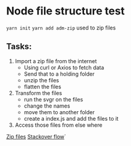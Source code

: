 # Node file structure test

`yarn init` 
`yarn add adm-zip` used to zip files

## Tasks: 
1. Import a zip file from the internet
    - Using curl or Axios to fetch data
    - Send that to a holding folder
    - unzip the files
    - flatten the files
2. Transform the files
    - run the svgr on the files
    - change the names
    - move them to another folder
    - create a index.js and add the files to it
3. Access those files from else where

[Zip files](https://www.digitalocean.com/community/tutorials/how-to-work-with-zip-files-in-node-js)
[Stackover flow](https://stackoverflow.com/questions/10308110/simplest-way-to-download-and-unzip-files-in-node-js-cross-platform)`